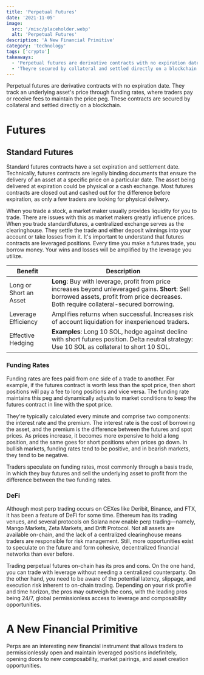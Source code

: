 ```yaml
---
title: 'Perpetual Futures'
date: '2021-11-05'
image:
  src: '/misc/placeholder.webp'
  alt: 'Perpetual Futures'
description: 'A New Financial Primitive'
category: 'technology'
tags: ['crypto']
takeaways:
  - 'Perpetual futures are derivative contracts with no expiration date.'
  - 'Theyre secured by collateral and settled directly on a blockchain.'
---
```


Perpetual futures are derivative contracts with no expiration date. They track an underlying asset's price through funding rates, where traders pay or receive fees to maintain the price peg. These contracts are secured by collateral and settled directly on a blockchain.

# Futures

## Standard Futures

Standard futures contracts have a set expiration and settlement date. Technically, futures contracts are legally binding documents that ensure the delivery of an asset at a specific price on a particular date. The asset being delivered at expiration could be physical or a cash exchange. Most futures contracts are closed out and cashed out for the difference before expiration, as only a few traders are looking for physical delivery.

When you trade a stock, a market maker usually provides liquidity for you to trade. There are issues with this as market makers greatly influence prices. When you trade standardfutures, a centralized exchange serves as the clearinghouse. They settle the trade and either deposit winnings into your account or take losses from it. It's important to understand that futures contracts are leveraged positions. Every time you make a futures trade, you borrow money. Your wins and losses will be amplified by the leverage you utilize.

| Benefit                | Description                                                                                                                                                                                 |
| ---------------------- | ------------------------------------------------------------------------------------------------------------------------------------------------------------------------------------------- |
| Long or Short an Asset | **Long**: Buy with leverage, profit from price increases beyond unleveraged gains. **Short**: Sell borrowed assets, profit from price decreases. Both require collateral-secured borrowing. |
| Leverage Efficiency    | Amplifies returns when successful. Increases risk of account liquidation for inexperienced traders.                                                                                         |
| Effective Hedging      | **Examples**: Long 10 SOL, hedge against decline with short futures position. Delta neutral strategy: Use 10 SOL as collateral to short 10 SOL.                                             |

### Funding Rates

Funding rates are fees paid from one side of a trade to another. For example, if the futures contract is worth less than the spot price, then short positions will pay a fee to long positions and vice versa. The funding rate maintains this peg and dynamically adjusts to market conditions to keep the futures contract in line with the spot price.

They're typically calculated every minute and comprise two components: the interest rate and the premium. The interest rate is the cost of borrowing the asset, and the premium is the difference between the futures and spot prices. As prices increase, it becomes more expensive to hold a long position, and the same goes for short positions when prices go down. In bullish markets, funding rates tend to be positive, and in bearish markets, they tend to be negative.

Traders speculate on funding rates, most commonly through a basis trade, in which they buy futures and sell the underlying asset to profit from the difference between the two funding rates.

### DeFi

Although most perp trading occurs on CEXes like Deribit, Binance, and FTX, it has been a feature of DeFi for some time. Ethereum has its trading venues, and several protocols on Solana now enable perp trading—namely, Mango Markets, Zeta Markets, and Drift Protocol. Not all assets are available on-chain, and the lack of a centralized clearinghouse means traders are responsible for risk management. Still, more opportunities exist to speculate on the future and form cohesive, decentralized financial networks than ever before.

Trading perpetual futures on-chain has its pros and cons. On the one hand, you can trade with leverage without needing a centralized counterparty. On the other hand, you need to be aware of the potential latency, slippage, and execution risk inherent to on-chain trading. Depending on your risk profile and time horizon, the pros may outweigh the cons, with the leading pros being 24/7, global permissionless access to leverage and composability opportunities.

# A New Financial Primitive

Perps are an interesting new financial instrument that allows traders to permissionlessly open and maintain leveraged positions indefinitely, opening doors to new composability, market pairings, and asset creation opportunities.
